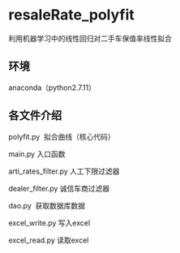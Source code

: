 # resaleRate_polyfit
利用机器学习中的线性回归对二手车保值率线性拟合


## 环境

anaconda（python2.7.11）


## 各文件介绍

polyfit.py  拟合曲线（核心代码）

main.py 入口函数

arti_rates_filter.py  人工下限过滤器

dealer_filter.py  诚信车商过滤器

dao.py  获取数据库数据

excel_write.py  写入excel

excel_read.py 读取excel
